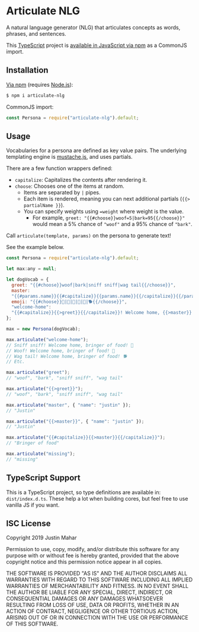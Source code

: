 # Articulate NLG

A natural language generator (NLG) that articulates concepts as words, phrases, and sentences.

This [TypeScript](https://www.typescriptlang.org/) project is [available in JavaScript via npm](https://www.npmjs.com/package/articulate-nlg) as a CommonJS import.

## Installation

[Via npm](https://www.npmjs.com/package/articulate-nlg) (requires [Node.js](https://nodejs.org/)):

```bash
$ npm i articulate-nlg
```

CommonJS import:

```js
const Persona = require("articulate-nlg").default;
```

## Usage

Vocabularies for a persona are defined as key value pairs. The underlying templating engine is [mustache.js](https://github.com/janl/mustache.js/), and uses partials.

There are a few function wrappers defined:

- `capitalize`: Capitalizes the contents after rendering it.
- `choose`: Chooses one of the items at random.
  - Items are separated by `|` pipes.
  - Each item is rendered, meaning you can next additional partials (`{{> partialName }}`).
  - You can specify weights using `=weight` where weight is the value.
    - For example, `greet: "{{#choose}}woof=5|bark=95{{/choose}}"` would mean a 5% chance of `"woof"` and a 95% chance of `"bark"`.

Call `articulate(template, params)` on the persona to generate text!

See the example below.

```js
const Persona = require("articulate-nlg").default;

let max:any = null;

let dogVocab = {
  greet: "{{#choose}}woof|bark|sniff sniff|wag tail{{/choose}}",
  master:
  "{{#params.name}}{{#capitalize}}{{params.name}}{{/capitalize}}{{/params.name}}{{^params.name}}bringer of food{{/params.name}}",
  emoji: "{{#choose}}👅|🐶|🐾|💩|🐩|🐕‍{{/choose}}",
  "welcome-home":
  "{{#capitalize}}{{>greet}}{{/capitalize}}! Welcome home, {{>master}}! {{>emoji}}"
};

max = new Persona(dogVocab);

max.articulate("welcome-home");
// Sniff sniff! Welcome home, bringer of food! 🐾
// Woof! Welcome home, bringer of food! 👅
// Wag tail! Welcome home, bringer of food! 🐕‍
// Etc.

max.articulate("greet");
// "woof", "bark", "sniff sniff", "wag tail"

max.articulate("{{>greet}}");
// "woof", "bark", "sniff sniff", "wag tail"

max.articulate("master", { "name": "justin" });
// "Justin"

max.articulate("{{>master}}", { "name": "justin" });
// "Justin"

max.articulate("{{#capitalize}}{{>master}}{{/capitalize}}");
// "Bringer of food"

max.articulate("missing");
// "missing"
```

## TypeScript Support

This is a TypeScript project, so type definitions are available in: `dist/index.d.ts`. These help a lot when building cores, but feel free to use vanilla JS if you want.

## ISC License

Copyright 2019 Justin Mahar

Permission to use, copy, modify, and/or distribute this software for any purpose with or without fee is hereby granted, provided that the above copyright notice and this permission notice appear in all copies.

THE SOFTWARE IS PROVIDED "AS IS" AND THE AUTHOR DISCLAIMS ALL WARRANTIES WITH REGARD TO THIS SOFTWARE INCLUDING ALL IMPLIED WARRANTIES OF MERCHANTABILITY AND FITNESS. IN NO EVENT SHALL THE AUTHOR BE LIABLE FOR ANY SPECIAL, DIRECT, INDIRECT, OR CONSEQUENTIAL DAMAGES OR ANY DAMAGES WHATSOEVER RESULTING FROM LOSS OF USE, DATA OR PROFITS, WHETHER IN AN ACTION OF CONTRACT, NEGLIGENCE OR OTHER TORTIOUS ACTION, ARISING OUT OF OR IN CONNECTION WITH THE USE OR PERFORMANCE OF THIS SOFTWARE.
